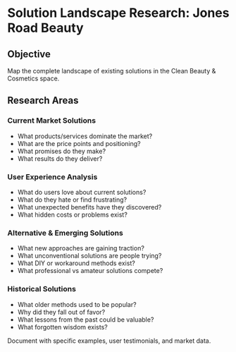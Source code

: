 # Solution Landscape Research: Jones Road Beauty

## Objective
Map the complete landscape of existing solutions in the Clean Beauty & Cosmetics space.

## Research Areas

### Current Market Solutions
- What products/services dominate the market?
- What are the price points and positioning?
- What promises do they make?
- What results do they deliver?

### User Experience Analysis
- What do users love about current solutions?
- What do they hate or find frustrating?
- What unexpected benefits have they discovered?
- What hidden costs or problems exist?

### Alternative & Emerging Solutions
- What new approaches are gaining traction?
- What unconventional solutions are people trying?
- What DIY or workaround methods exist?
- What professional vs amateur solutions compete?

### Historical Solutions
- What older methods used to be popular?
- Why did they fall out of favor?
- What lessons from the past could be valuable?
- What forgotten wisdom exists?

Document with specific examples, user testimonials, and market data.
